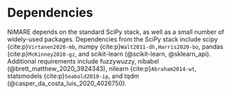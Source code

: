 # Dependencies

NiMARE depends on the standard SciPy stack, as well as a small number of widely-used packages.
Dependencies from the SciPy stack include scipy {cite:p}`Virtanen2020-mb`, numpy {cite:p}`Walt2011-dh,Harris2020-bo`, pandas {cite:p}`McKinney2010-gz`, and scikit-learn (@scikit-learn, @sklearn_api).
Additional requirements include fuzzywuzzy, nibabel (@brett_matthew_2020_3924343), nilearn {cite:p}`Abraham2014-wt`, statsmodels {cite:p}`Seabold2010-ip`, and tqdm (@casper_da_costa_luis_2020_4026750).
